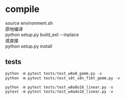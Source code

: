 # compile
source environment.sh  
原地编译  
python setup.py build_ext --inplace  
或直接  
python setup.py install


## tests
```python
python -m pytest tests/test_w8a8_gemm.py -v
python -m pytest tests/test_s8t_s8n_f16t_gemm.py -v

python -m pytest tests/test_w8a8o16_linear.py -s
pytest -m pytest tests/test_w4a4o16_linear.py -v
```